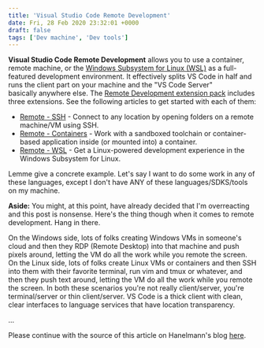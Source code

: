 ```yaml
---
title: 'Visual Studio Code Remote Development'
date: Fri, 28 Feb 2020 23:32:01 +0000
draft: false
tags: ['Dev machine', 'Dev tools']
---
```


**Visual Studio Code Remote Development** allows you to use a container, remote machine, or the [Windows Subsystem for Linux (WSL)](https://docs.microsoft.com/windows/wsl?WT.mc_id=-blog-scottha) as a full-featured development environment. It effectively splits VS Code in half and runs the client part on your machine and the "VS Code Server" basically anywhere else. The [Remote Development extension pack](https://aka.ms/vscode-remote/download/extension) includes three extensions. See the following articles to get started with each of them:

* [Remote - SSH](https://code.visualstudio.com/docs/remote/ssh?WT.mc_id=-blog-scottha) - Connect to any location by opening folders on a remote machine/VM using SSH.
* [Remote - Containers](https://code.visualstudio.com/docs/remote/containers?WT.mc_id=-blog-scottha) - Work with a sandboxed toolchain or container-based application inside (or mounted into) a container.
* [Remote - WSL](https://code.visualstudio.com/docs/remote/wsl?WT.mc_id=-blog-scottha) - Get a Linux-powered development experience in the Windows Subsystem for Linux.

Lemme give a concrete example. Let's say I want to do some work in any of these languages, except I don't have ANY of these languages/SDKS/tools on my machine.

**Aside:** You might, at this point, have already decided that I'm overreacting and this post is nonsense. Here's the thing though when it comes to remote development. Hang in there.

On the Windows side, lots of folks creating Windows VMs in someone's cloud and then they RDP (Remote Desktop) into that machine and push pixels around, letting the VM do all the work while you remote the screen. On the Linux side, lots of folks create Linux VMs or containers and then SSH into them with their favorite terminal, run vim and tmux or whatever, and then they push text around, letting the VM do all the work while you remote the screen. In both these scenarios you're not really client/server, you're terminal/server or thin client/server. VS Code is a thick client with clean, clear interfaces to language services that have location transparency.

...

Please continue with the source of this article on Hanelmann's blog [here](https://www.hanselman.com/blog/VisualStudioCodeRemoteDevelopmentMayChangeEverything.aspx).
